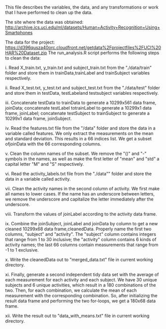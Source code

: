 This file describes the variables, the data, and any transformations or work that I have performed to clean up the data.

The site where the data was obtained:
http://archive.ics.uci.edu/ml/datasets/Human+Activity+Recognition+Using+Smartphones

The data for the project:
https://d396qusza40orc.cloudfront.net/getdata%2Fprojectfiles%2FUCI%20HAR%20Dataset.zip
The run_analysis.R script performs the following steps to clean the data:

i.	Read X_train.txt, y_train.txt and subject_train.txt from the "./data/train" folder and store them in trainData,trainLabel and trainSubject variables respectively.

ii.	Read X_test.txt, y_test.txt and subject_test.txt from the "./data/test" folder and store them in testData, testLabeland testsubject variables respectively.

iii.	Concatenate testData to trainData to generate a 10299x561 data frame, joinData; concatenate testLabel totrainLabel to generate a 10299x1 data frame, joinLabel; concatenate testSubject to trainSubject to generate a 10299x1 data frame, joinSubject.

iv.	Read the features.txt file from the "/data" folder and store the data in a variable called features. We only extract the measurements on the mean and standard deviation. This results in a 66 indices list. We get a subset ofjoinData with the 66 corresponding columns.

v.	Clean the column names of the subset. We remove the "()" and "-" symbols in the names, as well as make the first letter of "mean" and "std" a capital letter "M" and "S" respectively.

vi.	Read the activity_labels.txt file from the "./data"" folder and store the data in a variable called activity.

vii.	Clean the activity names in the second column of activity. We first make all names to lower cases. If the name has an underscore between letters, we remove the underscore and capitalize the letter immediately after the underscore.

viii.	Transform the values of joinLabel according to the activity data frame.

ix.	Combine the joinSubject, joinLabel and joinData by column to get a new cleaned 10299x68 data frame,cleanedData. Properly name the first two columns, "subject" and "activity". The "subject" column contains integers that range from 1 to 30 inclusive; the "activity" column contains 6 kinds of activity names; the last 66 columns contain measurements that range from -1 to 1 exclusive.

x.	Write the cleanedData out to "merged_data.txt" file in current working directory.

xi.	Finally, generate a second independent tidy data set with the average of each measurement for each activity and each subject. We have 30 unique subjects and 6 unique activities, which result in a 180 combinations of the two. Then, for each combination, we calculate the mean of each measurement with the corresponding combination. So, after initializing the result data frame and performing the two for-loops, we get a 180x68 data frame.

xii.	Write the result out to "data_with_means.txt" file in current working directory.
